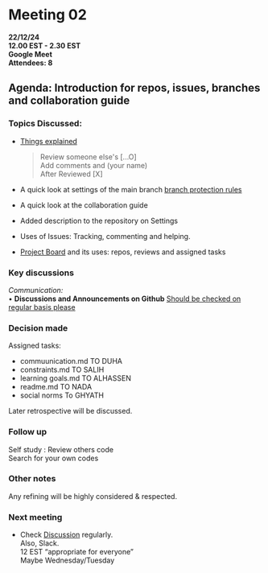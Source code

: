 # **Meeting 02**

**22/12/24  
12.00 EST - 2.30 EST  
Google Meet  
Attendees: 8**

## **Agenda:**  Introduction for repos, issues, branches and collaboration guide

### **Topics Discussed:**

+ [Things explained](<https://docs.google.com/document/d/1Bkv-76t8xZd7iJd3tuNhtSNNrfnXSk4VMd-ZgJy3lDQ/edit?tab=t.0#heading=h.nqzd4xaw40a>)
   > Review someone else's [...O]  
   Add comments and (your name)  
   After Reviewed [X]

+ A quick look at settings of the main branch [branch protection rules](https://github.com/MIT-Emerging-Talent/ET6-foundations-group-28/settings/branches)
+ A quick look at the collaboration guide

+ Added  description to the repository on Settings
+ Uses of Issues: Tracking, commenting and helping.
+ [Project Board](https://github.com/orgs/MIT-Emerging-Talent/projects/127/views/1)
and its uses: repos, reviews and assigned tasks

### Key discussions

_Communication:_  
• **Discussions and Announcements on Github**
[Should be checked on regular basis please](https://github.com/MIT-Emerging-Talent/ET6-foundations-group-28/discussions)

### Decision made

Assigned tasks:  

+ commuunication.md TO DUHA
+ constraints.md  TO SALIH
+ learning goals.md  TO ALHASSEN
+ readme.md  TO NADA
+ social norms To GHYATH

Later retrospective will be discussed.

### Follow up

Self study : Review others code  
Search for your own codes

### Other notes

Any refining will be highly considered & respected.

### Next meeting

+ Check [Discussion](https://github.com/MIT-Emerging-Talent/ET6-foundations-group-28/discussions)
regularly.  
Also, Slack.  
12 EST “appropriate for everyone”  
Maybe Wednesday/Tuesday
